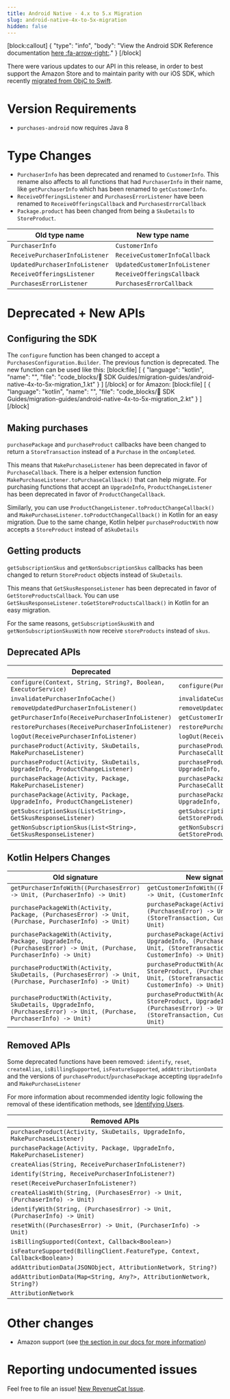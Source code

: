 ```yaml
---
title: Android Native - 4.x to 5.x Migration
slug: android-native-4x-to-5x-migration
hidden: false
---
```

[block:callout]
{
  "type": "info",
  "body": "View the Android SDK Reference documentation [here :fa-arrow-right:](https://sdk.revenuecat.com/android/index.html)."
}
[/block]

There were various updates to our API in this release, in order to best support the Amazon Store and to maintain parity with our iOS SDK, which recently [migrated from ObjC to Swift](doc:ios-native-3x-to-4x-migration).

# Version Requirements

- `purchases-android` now requires Java 8

# Type Changes
- `PurchaserInfo` has been deprecated and renamed to `CustomerInfo`. This rename also affects to all functions that had `PurchaserInfo` in their name, like `getPurchaserInfo` which has been renamed to `getCustomerInfo`.
- `ReceiveOfferingsListener` and `PurchasesErrorListener` have been renamed to `ReceiveOfferingsCallback` and `PurchasesErrorCallback`
- `Package.product` has been changed from being a `SkuDetails` to `StoreProduct`.

| Old type name | New type name |
|------------|------|
| `PurchaserInfo` | `CustomerInfo` |
| `ReceivePurchaserInfoListener` | `ReceiveCustomerInfoCallback` |
| `UpdatedPurchaserInfoListener` | `UpdatedCustomerInfoListener` |
| `ReceiveOfferingsListener` | `ReceiveOfferingsCallback` |
| `PurchasesErrorListener` | `PurchasesErrorCallback` |

# Deprecated + New APIs

## Configuring the SDK

The `configure` function has been changed to accept a `PurchasesConfiguration.Builder`. The previous function is deprecated. The new function can be used like this:
[block:file]
[
  {
    "language": "kotlin",
    "name": "",
    "file": "code_blocks/📘 SDK Guides/migration-guides/android-native-4x-to-5x-migration_1.kt"
  }
]
[/block]
or for Amazon:
[block:file]
[
  {
    "language": "kotlin",
    "name": "",
    "file": "code_blocks/📘 SDK Guides/migration-guides/android-native-4x-to-5x-migration_2.kt"
  }
]
[/block]
## Making purchases
`purchasePackage` and `purchaseProduct` callbacks have been changed to return a `StoreTransaction` instead of a `Purchase` in the `onCompleted`.  

This means that `MakePurchaseListener` has been deprecated in favor of `PurchaseCallback`. There is a helper extension function `MakePurchaseListener.toPurchaseCallback()` that can help migrate. For purchasing functions that accept an `UpgradeInfo`, `ProductChangeListener` has been deprecated in favor of `ProductChangeCallback`.  

Similarly, you can use `ProductChangeListener.toProductChangeCallback()` and `MakePurchaseListener.toProductChangeCallback()` in Kotlin for an easy migration. Due to the same change, Kotlin helper `purchaseProductWith` now accepts a `StoreProduct` instead of a`SkuDetails`

## Getting products
`getSubscriptionSkus` and `getNonSubscriptionSkus` callbacks has been changed to return `StoreProduct` objects instead of `SkuDetails`. 

This means that `GetSkusResponseListener` has been deprecated in favor of `GetStoreProductsCallback`. You can use `GetSkusResponseListener.toGetStoreProductsCallback()` in Kotlin for an easy migration. 

For the same reasons, `getSubscriptionSkusWith` and `getNonSubscriptionSkusWith` now receive `storeProducts` instead of `skus`.

## Deprecated APIs
| Deprecated | New  |
|------------|------|
| `configure(Context, String, String?, Boolean, ExecutorService)` | `configure(PurchasesConfiguration)` |
| `invalidatePurchaserInfoCache()` | `invalidateCustomerInfoCache()` |
| `removeUpdatedPurchaserInfoListener()` | `removeUpdatedCustomerInfoListener()` |
| `getPurchaserInfo(ReceivePurchaserInfoListener)` | `getCustomerInfo(ReceiveCustomerInfoCallback)` |
| `restorePurchases(ReceivePurchaserInfoListener)` | `restorePurchases(ReceiveCustomerInfoCallback)` |
| `logOut(ReceivePurchaserInfoListener)` | `logOut(ReceiveCustomerInfoCallback)` |
| `purchaseProduct(Activity, SkuDetails, MakePurchaseListener)` | `purchaseProduct(Activity, StoreProduct, PurchaseCallback)` |
| `purchaseProduct(Activity, SkuDetails, UpgradeInfo, ProductChangeListener)` | `purchaseProduct(Activity, StoreProduct, UpgradeInfo, ProductChangeCallback)` |
| `purchasePackage(Activity, Package, MakePurchaseListener)` | `purchasePackage(Activity, Package, PurchaseCallback)` |
| `purchasePackage(Activity, Package, UpgradeInfo, ProductChangeListener)` | `purchasePackage(Activity, Package, UpgradeInfo, ProductChangeCallback)` |
| `getSubscriptionSkus(List<String>, GetSkusResponseListener)` | `getSubscriptionSkus(List<String>, GetStoreProductsCallback)` |
| `getNonSubscriptionSkus(List<String>, GetSkusResponseListener)` | `getNonSubscriptionSkus(List<String>, GetStoreProductsCallback)` |

## Kotlin Helpers Changes

| Old signature | New signature |
|---------------|---------------|
| `getPurchaserInfoWith((PurchasesError) -> Unit, (PurchaserInfo) -> Unit)` | `getCustomerInfoWith((PurchasesError) -> Unit, (CustomerInfo) -> Unit)` |
| `purchasePackageWith(Activity, Package, (PurchasesError) -> Unit, (Purchase, PurchaserInfo) -> Unit)` | `purchasePackage(Activity, Package, (PurchasesError) -> Unit, (StoreTransaction, CustomerInfo) -> Unit)` |
| `purchasePackageWith(Activity, Package, UpgradeInfo, (PurchasesError) -> Unit, (Purchase, PurchaserInfo) -> Unit)` | `purchasePackage(Activity, Package, UpgradeInfo, (PurchasesError) -> Unit, (StoreTransaction, CustomerInfo) -> Unit)` |
| `purchaseProductWith(Activity, SkuDetails, (PurchasesError) -> Unit, (Purchase, PurchaserInfo) -> Unit)` | `purchaseProductWith(Activity, StoreProduct, (PurchasesError) -> Unit, (StoreTransaction, CustomerInfo) -> Unit)` |
| `purchaseProductWith(Activity, SkuDetails, UpgradeInfo, (PurchasesError) -> Unit, (Purchase, PurchaserInfo) -> Unit)` | `purchaseProductWith(Activity, StoreProduct, UpgradeInfo, (PurchasesError) -> Unit, (StoreTransaction, CustomerInfo) -> Unit)` |

## Removed APIs
Some deprecated functions have been removed: `identify`, `reset`, `createAlias`, `isBillingSupported`, `isFeatureSupported`, `addAttributionData` and the versions of `purchaseProduct`/`purchasePackage` accepting `UpgradeInfo` and `MakePurchaseListener`

For more information about recommended identity logic following the removal of these identification methods, see [Identifying Users](doc:user-ids).

| Removed APIs |  
|---------------------------------------------------------------------------|
| `purchaseProduct(Activity, SkuDetails, UpgradeInfo, MakePurchaseListener)` |
| `purchasePackage(Activity, Package, UpgradeInfo, MakePurchaseListener)` |
| `createAlias(String, ReceivePurchaserInfoListener?)` |
| `identify(String, ReceivePurchaserInfoListener?)` |
| `reset(ReceivePurchaserInfoListener?)` |
| `createAliasWith(String, (PurchasesError) -> Unit, (PurchaserInfo) -> Unit)` |
| `identifyWith(String, (PurchasesError) -> Unit, (PurchaserInfo) -> Unit)` |
| `resetWith((PurchasesError) -> Unit, (PurchaserInfo) -> Unit)` |
| `isBillingSupported(Context, Callback<Boolean>)` |
| `isFeatureSupported(BillingClient.FeatureType, Context, Callback<Boolean>)` |
| `addAttributionData(JSONObject, AttributionNetwork, String?)` |
| `addAttributionData(Map<String, Any?>, AttributionNetwork, String?)` |
| `AttributionNetwork` |

# Other changes

- Amazon support (see [the section in our docs for more information](https://docs.revenuecat.com/docs/amazon-platform-resources))

# Reporting undocumented issues

Feel free to file an issue! [New RevenueCat Issue](https://github.com/RevenueCat/purchases-android/issues/new/).